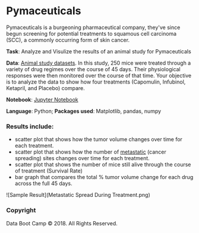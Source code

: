 # Pymaceuticals

Pymaceuticals is a burgeoning pharmaceutical company, they've since begun screening for potential treatments to squamous cell carcinoma (SCC), a commonly occurring form of skin cancer.

**Task**: Analyze and Visulize the results of an animal study for Pymaceuticals

**Data**: [Animal study datasets](data). In this study, 250 mice were treated through a variety of drug regimes over the course of 45 days. Their physiological responses were then monitored over the course of that time. Your objective is to analyze the data to show how four treatments (Capomulin, Infubinol, Ketapril, and Placebo) compare.

**Notebook**: [Jupyter Notebook](pymaceuticals_starter-solved.ipynb)

**Language**: Python; **Packages used**: Matplotlib, pandas, numpy 


### Results include:
* scatter plot that shows how the tumor volume changes over time for each treatment.
* scatter plot that shows how the number of [metastatic](https://en.wikipedia.org/wiki/Metastasis) (cancer spreading) sites changes over time for each treatment.
* scatter plot that shows the number of mice still alive through the course of treatment (Survival Rate)
* bar graph that compares the total % tumor volume change for each drug across the full 45 days.

![Sample Result](Metastatic Spread During Treatment.png)




### Copyright

Data Boot Camp © 2018. All Rights Reserved.
